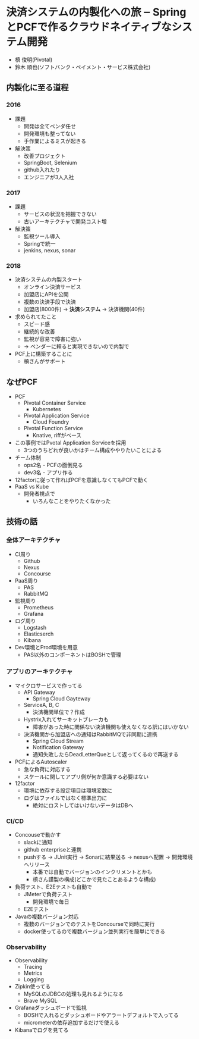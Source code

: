 # 決済システムの内製化への旅 ‒ SpringとPCFで作るクラウドネイティブなシステム開発

- 槙 俊明(Pivotal)
- 鈴⽊ 順也(ソフトバンク・ペイメント・サービス株式会社)

## 内製化に至る道程

### 2016

- 課題
    - 開発は全てベンダ任せ
    - 開発環境も整ってない
    - 手作業によるミスが起きる
- 解決策
    - 改善プロジェクト
    - SpringBoot, Selenium
    - github入れたり
    - エンジニアが3人入社

### 2017

- 課題
    - サービスの状況を把握できない
    - 古いアーキテクチャで開発コスト増
- 解決策
    - 監視ツール導入
    - Springで統一
    - jenkins, nexus, sonar

### 2018

- 決済システムの内製スタート
    - オンライン決済サービス
    - 加盟店にAPIを公開
    - 複数の決済手段で決済
    - 加盟店(8000件) -> **決済システム** -> 決済機関(40件)
- 求められてたこと
    - スピード感
    - 継続的な改善
    - 監視が容易で障害に強い
    - -> ベンダーに頼ると実現できないので内製で
- PCF上に構築することに
    - 槙さんがサポート

## なぜPCF

- PCF
    - Pivotal Container Service
        - Kubernetes
    - Pivotal Application Service
        - Cloud Foundry
    - Pivotal Function Service
        - Knative, riffがベース
- この事例ではPvotal Application Serviceを採用
    - 3つのうちどれが良いかはチーム構成ややりたいことによる
- チーム体制
    - ops2名 - PCFの面倒見る
    - dev3名 - アプリ作る
- 12factorに従って作ればPCFを意識しなくてもPCFで動く
- PaaS vs Kube
    - 開発者視点で
        - いろんなことをやりたくなかった

## 技術の話

### 全体アーキテクチャ

- CI周り
    - Github
    - Nexus
    - Concourse
- PaaS周り
    - PAS
    - RabbitMQ
- 監視周り
    - Prometheus
    - Grafana
- ログ周り
    - Logstash
    - Elasticserch
    - Kibana
- Dev環境とProd環境を用意
    - PAS以外のコンポーネントはBOSHで管理

### アプリのアーキテクチャ

- マイクロサービスで作ってる
    - API Gateway
        - Spring Cloud Gayteway
    - ServiceA, B, C
        - 決済機関単位で？作成
    - Hystrix入れてサーキットブレーカも
        - 障害があった時に関係ない決済機関も使えなくなる訳にはいかない
    - 決済機関から加盟店への通知はRabbitMQで非同期に連携
        - Spring Cloud Stream
        - Notification Gateway
        - 通知失敗したらDeadLetterQueとして返ってくるので再送する
- PCFによるAutoscaler
    - 急な負荷に対応する
    - スケールに関してアプリ側が何か意識する必要はない
- 12factor
    - 環境に依存する設定項目は環境変数に
    - ログはファイルではなく標準出力に
        - 絶対にロストしてはいけないデータはDBへ

### CI/CD

- Concouseで動かす
    - slackに通知
    - github enterpriseと連携
    - pushする -> JUnit実行 -> Sonarに結果送る -> nexusへ配置 -> 開発環境へリリース
        - 本番では自動でバージョンのインクリメントとかも
        - 槙さん謹製の構成(どこかで見たことあるような構成)
- 負荷テスト、E2Eテストも自動で
    - JMeterで負荷テスト
        - 開発環境で毎日
    - E2Eテスト
- Javaの複数バージョン対応
    - 複数のバージョンでのテストをConcourseで同時に実行
    - docker使ってるので複数バージョン並列実行を簡単にできる

### Observability

- Observability
    - Tracing
    - Metrics
    - Logging
- Zipkin使ってる
    - MySQLのJDBCの処理も見れるようになる
    - Brave MySQL
- Grafanaダッシュボードで監視
    - BOSHで入れるとダッシュボードやアラートデフォルトで入ってる
    - micrometerの依存追加するだけで使える
- Kibanaでログを見てる
